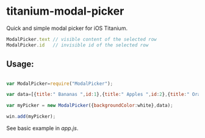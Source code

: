 titanium-modal-picker
=====================

Quick and simple modal picker for iOS Titanium.

[](https://raw.github.com/azac/titanium-modal-picker/master/modalpicker.png)

```JavaScript
ModalPicker.text // visible content of the selected row
ModalPicker.id   // invisible id of the selected row 
```


Usage:
------------


```JavaScript

var ModalPicker=require("ModalPicker");

var data=[{title:" Bananas ",id:1},{title:" Apples ",id:2},{title:" Oranges ",id:3}];

var myPicker = new ModalPicker({backgroundColor:white},data);

win.add(myPicker);

```


See basic example in _app.js_.